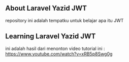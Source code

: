 ## About Laravel Yazid JWT

repository ini adalah tempatku untuk belajar apa itu JWT


## Learning Laravel Yazid JWT

ini adalah hasil dari menonton video tutorial ini : https://www.youtube.com/watch?v=xRB5p8Swg0g

